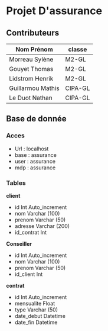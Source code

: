 # Projet D'assurance

## Contributeurs


| Nom Prénom         | classe  |
|--------------------|---------|
| Morreau Sylène     | M2-GL   |
| Gouyet Thomas      | M2-GL   |
| Lidstrom Henrik    | M2-GL   |
| Guillarmou Mathis  | CIPA-GL |
| Le Duot Nathan     | CIPA-GL |

## Base de donnée

### Acces
- Url :   localhost
- base :  assurance
- user :  assurance
- mdp :   assurance

### Tables

**client**
- id         Int  Auto_increment
- nom        Varchar (100)
- prenom     Varchar (50)
- adresse    Varchar (200)
- id_contrat Int

**Conseiller**
- id        Int  Auto_increment
- nom       Varchar (100)
- prenom    Varchar (50)
- id_client Int

**contrat**
- id         Int  Auto_increment
- mensualite Float
- type       Varchar (50)
- date_debut Datetime
- date_fin   Datetime